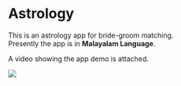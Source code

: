 # Astrology
This is an astrology app for bride-groom matching. <br>
Presently the app is in <b>Malayalam Language</b>.


A video showing the app demo is attached.


![](https://raw.githubusercontent.com/dingusagar/Astrology/master/horoscope.gif)
